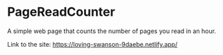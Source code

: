 # PageReadCounter
A simple web page that counts the number of pages you read in an hour.

Link to the site: https://loving-swanson-9daebe.netlify.app/
